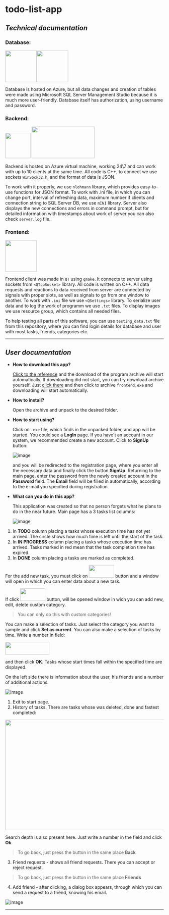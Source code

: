 # todo-list-app

## ***Technical documentation***

### **Database**:

<img src="https://user-images.githubusercontent.com/84669679/176892811-b1c2b85f-52aa-486e-89b5-6f3c287ce4d1.png"  width="100" height="100"><img src="https://user-images.githubusercontent.com/84669679/176893977-d2f200da-5edf-4f5c-ad71-4e7c060caeb4.png"  width="100" height="100">

Database is hosted on Azure, but all data changes and creation of tables were made using Microsoft SQL Server Management Studio because it is much more user-friendly. Database itself has authorization, using username and password.

### **Backend**:

<img src="https://user-images.githubusercontent.com/84669679/176895378-24630d7a-3a41-46d6-806e-0d2a91ea4291.png"  width="80" height="80">    <img src="https://user-images.githubusercontent.com/84669679/176895916-e432af45-9895-4e4d-99b7-a39316a3218a.png"  width="200" height="100">

Backend is hosted on Azure virtual machine, working 24\7 and can work with up to 10 clients at the same time. All code is C++, to connect we use sockets `WinSock32.h`, and the format of data is JSON. 

To work with it properly, we use `nlohmann` library, which provides easy-to-use functions for JSON format. To work with .ini file, in which you can change port, interval of refreshing data, maximum number if clients and connection string to SQL Server DB, we use `mINI` library. Server also displays the new connections and errors in command prompt, but for detailed information with timestamps about work of server you can also check `server.log` file.

### **Frontend**:

<img src="https://user-images.githubusercontent.com/84669679/176893451-74b61181-7d6d-42b6-a2b8-479ae0066f4f.png"  width="100" height="100">

Frontend client was made in `QT` using `qmake`. It connects to server using sockets from `<QTcpSocket>` library. All code is written on C++. All data requests and reactions to data received from server are connected by signals with proper slots, as well as signals to go from one window to another. To work with `.ini` file we use `<QSettings>` library. To serialize user data and to log the work of programm we use `.txt` files. To display images we use resource group, which contains all needed files.

To help testing all parts of this software, you can use `testing_data.txt` file from this repository, where you can find login details for database and user with most tasks, friends, categories etc.

***

## ***User documentation***
- **How to download this app?**

    [Click to the reference](https://github.com/sbanashchuk-eleks/todo-list-app/releases/download/v1.0.0/frontend.exe.rar) and the download of the program archive will start automatically. If downloading did not start, you can try download archive yourself. Just [click there](https://github.com/sbanashchuk-eleks/todo-list-app/releases/tag/v1.0.0) and then click to archive `frontend.exe` and downloading will start automatically.
- **How to install?**

    Open the archive and unpack to the desired folder.
- **How to start using?**

    Click on `.exe` file, which finds in the unpacked folder, and app will be started. You could see a **LogIn** page. If you have't an account in our system, we recommended create a new account. Click to **SignUp** button:
    
    ![image](https://user-images.githubusercontent.com/84669679/176905472-7b5f7c3f-748b-4230-b6de-0923c3f3b2fa.png)
    
    and you will be redirected to the registration page, where you enter all the necessary data and finally click the button **SignUp**. Returning to the main page, enter the password from the newly created account in the **Password** field. The **Email** field will be filled in automatically, according to the e-mail you specified during registration.
- **What can you do in this app?**

    This application was created so that no person forgets what he plans to do in the near future. Main page has a 3 tasks list columns:

    ![image](https://user-images.githubusercontent.com/84669679/176908808-7db41acf-7374-4989-8a3a-bde8b1e1e3fa.png)

1. In **TODO** column placing a tasks whose execution time has not yet arrived. The circle shows how much time is left until the start of the task.
2. In **IN PROGRESS** column placing a tasks whose execution time has arrived. Tasks marked in red mean that the task completion time has expired.
3. In **DONE** column placing a tasks are marked as completed.

For the add new task, you must click on <img src="https://user-images.githubusercontent.com/84669679/176911049-bd6879f9-b5c6-40af-9991-71d28004ce42.png"  width="80" height="40"> button and a window will open in which you can enter data about a new task.

If click <img src="https://user-images.githubusercontent.com/84669679/176911955-463b4e1c-764f-4361-9d06-5182e1275a11.png" width="80" height="40"> button, will be opened window in wich you can add new, edit, delete custom category.

> You can only do this with custom categories!

You can make a selection of tasks. Just select the category you want to sample and click **Set as current**. You can also make a selection of tasks by time. Write a number in field:

<img src="https://user-images.githubusercontent.com/84669679/176914293-f8b973b2-e097-4992-828b-a67db9d6e609.png" width="140" height="40">

and then click **OK**. Tasks whose start times fall within the specified time are displayed.

On the left side there is information about the user, his friends and a number of additional actions.

![image](https://user-images.githubusercontent.com/84669679/176924564-14aa8d2f-005b-4dc4-81f1-56c76220bab1.png)

1. Exit to start page.
2. History of tasks. There are tasks whose was deleted, done and fastest completed:

<img src="https://user-images.githubusercontent.com/84669679/176925342-e1e97d24-2528-49f4-a28e-0d4b17576af1.png" width="600" height="350">

Search depth is also present here. Just write a number in the field and click **Ok**.
> To go back, just press the button in the same place **Back**

3. Friend requests - shows all friend requests. There you can accept or reject request.
> To go back, just press the button in the same place **Friends**

4. Add friend - after clicking, a dialog box appears, through which you can send a request to a friend, knowing his email.

![image](https://user-images.githubusercontent.com/84669679/176928923-499c24fe-7b43-4c39-82cb-76fc0b479f98.png)

***

